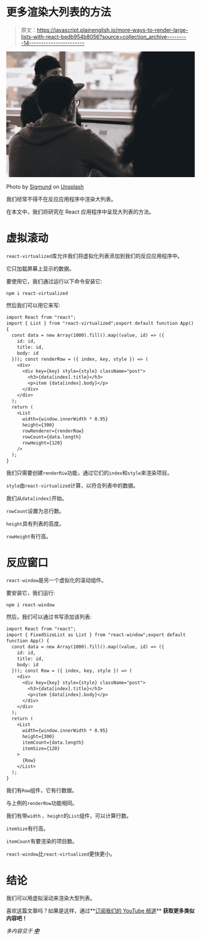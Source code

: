 # 更多渲染大列表的方法

> 原文：<https://javascript.plainenglish.io/more-ways-to-render-large-lists-with-react-bedb954b8056?source=collection_archive---------14----------------------->

![](img/f270ac1b0d1c50cb09eb7530dfeb9de0.png)

Photo by [Sigmund](https://unsplash.com/@sigmund?utm_source=medium&utm_medium=referral) on [Unsplash](https://unsplash.com?utm_source=medium&utm_medium=referral)

我们经常不得不在反应应用程序中渲染大列表。

在本文中，我们将研究在 React 应用程序中呈现大列表的方法。

# 虚拟滚动

`react-virtualized`库允许我们将虚拟化列表添加到我们的反应应用程序中。

它只加载屏幕上显示的数据。

要使用它，我们通过运行以下命令安装它:

```
npm i react-virtualized
```

然后我们可以用它来写:

```
import React from "react";
import { List } from "react-virtualized";export default function App() {
  const data = new Array(1000).fill().map((value, id) => ({
    id: id,
    title: id,
    body: id
  })); const renderRow = ({ index, key, style }) => (
    <div>
      <div key={key} style={style} className="post">
        <h3>{data[index].title}</h3>
        <p>item {data[index].body}</p>
      </div>
    </div>
  );
  return (
    <List
      width={window.innerWidth * 0.95}
      height={300}
      rowRenderer={renderRow}
      rowCount={data.length}
      rowHeight={120}
    />
  );
}
```

我们只需要创建`renderRiw`功能，通过它们的`index`和`style`来渲染项目。

`style`由`react-virtualized`计算，以符合列表中的数据。

我们从`data[index]`开始。

`rowCount`设置为总行数。

`height`具有列表的高度。

`rowHeight`有行高。

# 反应窗口

`react-window`是另一个虚拟化的滚动组件。

要安装它，我们运行:

```
npm i react-window
```

然后，我们可以通过书写添加该列表:

```
import React from "react";
import { FixedSizeList as List } from "react-window";export default function App() {
  const data = new Array(1000).fill().map((value, id) => ({
    id: id,
    title: id,
    body: id
  })); const Row = ({ index, key, style }) => (
    <div>
      <div key={key} style={style} className="post">
        <h3>{data[index].title}</h3>
        <p>item {data[index].body}</p>
      </div>
    </div>
  );
  return (
    <List
      width={window.innerWidth * 0.95}
      height={300}
      itemCount={data.length}
      itemSize={120}
    >
      {Row}
    </List>
  );
}
```

我们有`Row`组件，它有行数据。

与上例的`renderRow`功能相同。

我们有带`width` 、`height`的`List`组件，可以计算行数。

`itemSize`有行高。

`itemCount`有要渲染的项目数。

`react-window`比`react-virtualized`更快更小。

# 结论

我们可以用虚拟滚动来渲染大型列表。

喜欢这篇文章吗？如果是这样，通过**[订阅我们的 YouTube 频道](https://www.youtube.com/channel/UCtipWUghju290NWcn8jhyAw?sub_confirmation=true)** **获取更多类似内容吧！**

*多内容见于* [***中***](https://plainenglish.io/)